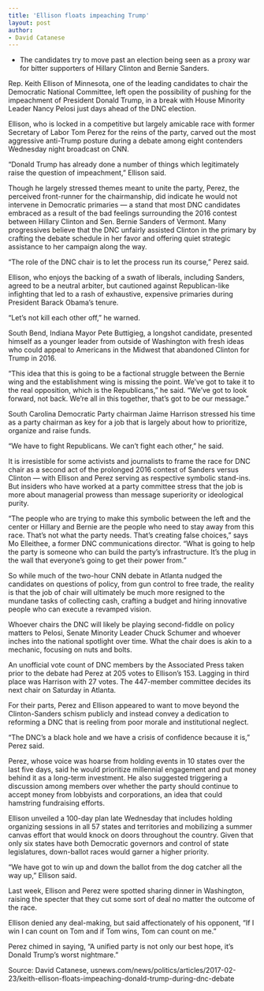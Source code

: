 ```yaml
---
title: 'Ellison floats impeaching Trump'
layout: post
author:
- David Catanese
---
```


- The candidates try to move past an election being seen as a proxy war for bitter supporters of Hillary Clinton and Bernie Sanders.

Rep. Keith Ellison of Minnesota, one of the leading candidates to chair the Democratic National Committee, left open the possibility of pushing for the impeachment of President Donald Trump, in a break with House Minority Leader Nancy Pelosi just days ahead of the DNC election.

Ellison, who is locked in a competitive but largely amicable race with former Secretary of Labor Tom Perez for the reins of the party, carved out the most aggressive anti-Trump posture during a debate among eight contenders Wednesday night broadcast on CNN.

“Donald Trump has already done a number of things which legitimately raise the question of impeachment,” Ellison said.

Though he largely stressed themes meant to unite the party, Perez, the perceived front-runner for the chairmanship, did indicate he would not intervene in Democratic primaries — a stand that most DNC candidates embraced as a result of the bad feelings surrounding the 2016 contest between Hillary Clinton and Sen. Bernie Sanders of Vermont. Many progressives believe that the DNC unfairly assisted Clinton in the primary by crafting the debate schedule in her favor and offering quiet strategic assistance to her campaign along the way.

“The role of the DNC chair is to let the process run its course,” Perez said.

Ellison, who enjoys the backing of a swath of liberals, including Sanders, agreed to be a neutral arbiter, but cautioned against Republican-like infighting that led to a rash of exhaustive, expensive primaries during President Barack Obama’s tenure.

“Let’s not kill each other off,” he warned.

South Bend, Indiana Mayor Pete Buttigieg, a longshot candidate, presented himself as a younger leader from outside of Washington with fresh ideas who could appeal to Americans in the Midwest that abandoned Clinton for Trump in 2016.

“This idea that this is going to be a factional struggle between the Bernie wing and the establishment wing is missing the point. We’ve got to take it to the real opposition, which is the Republicans,” he said. “We’ve got to look forward, not back. We’re all in this together, that’s got to be our message.”

South Carolina Democratic Party chairman Jaime Harrison stressed his time as a party chairman as key for a job that is largely about how to prioritize, organize and raise funds.

“We have to fight Republicans. We can’t fight each other,” he said.

It is irresistible for some activists and journalists to frame the race for DNC chair as a second act of the prolonged 2016 contest of Sanders versus Clinton — with Ellison and Perez serving as respective symbolic stand-ins. But insiders who have worked at a party committee stress that the job is more about managerial prowess than message superiority or ideological purity.

“The people who are trying to make this symbolic between the left and the center or Hillary and Bernie are the people who need to stay away from this race. That’s not what the party needs. That’s creating false choices,” says Mo Elleithee, a former DNC communications director. “What is going to help the party is someone who can build the party’s infrastructure. It’s the plug in the wall that everyone’s going to get their power from.”

So while much of the two-hour CNN debate in Atlanta nudged the candidates on questions of policy, from gun control to free trade, the reality is that the job of chair will ultimately be much more resigned to the mundane tasks of collecting cash, crafting a budget and hiring innovative people who can execute a revamped vision.

Whoever chairs the DNC will likely be playing second-fiddle on policy matters to Pelosi, Senate Minority Leader Chuck Schumer and whoever inches into the national spotlight over time. What the chair does is akin to a mechanic, focusing on nuts and bolts.

An unofficial vote count of DNC members by the Associated Press taken prior to the debate had Perez at 205 votes to Ellison’s 153. Lagging in third place was Harrison with 27 votes. The 447-member committee decides its next chair on Saturday in Atlanta.

For their parts, Perez and Ellison appeared to want to move beyond the Clinton-Sanders schism publicly and instead convey a dedication to reforming a DNC that is reeling from poor morale and institutional neglect.

“The DNC’s a black hole and we have a crisis of confidence because it is,” Perez said.

Perez, whose voice was hoarse from holding events in 10 states over the last five days, said he would prioritize millennial engagement and put money behind it as a long-term investment. He also suggested triggering a discussion among members over whether the party should continue to accept money from lobbyists and corporations, an idea that could hamstring fundraising efforts.

Ellison unveiled a 100-day plan late Wednesday that includes holding organizing sessions in all 57 states and territories and mobilizing a summer canvas effort that would knock on doors throughout the country. Given that only six states have both Democratic governors and control of state legislatures, down-ballot races would garner a higher priority.

“We have got to win up and down the ballot from the dog catcher all the way up,” Ellison said.

Last week, Ellison and Perez were spotted sharing dinner in Washington, raising the specter that they cut some sort of deal no matter the outcome of the race.

Ellison denied any deal-making, but said affectionately of his opponent, “If I win I can count on Tom and if Tom wins, Tom can count on me.”

Perez chimed in saying, “A unified party is not only our best hope, it’s Donald Trump’s worst nightmare.”

Source: David Catanese, usnews.com/news/politics/articles/2017-02-23/keith-ellison-floats-impeaching-donald-trump-during-dnc-debate
